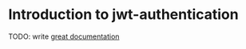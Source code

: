 # Introduction to jwt-authentication

TODO: write [great documentation](http://jacobian.org/writing/what-to-write/)
